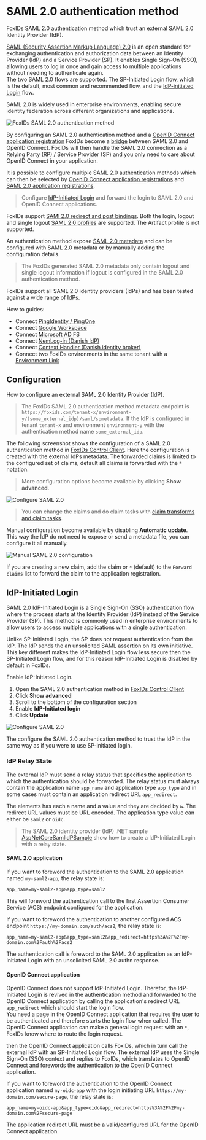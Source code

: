 # SAML 2.0 authentication method

FoxIDs SAML 2.0 authentication method which trust an external SAML 2.0 Identity Provider (IdP).

[SAML (Security Assertion Markup Language) 2.0](https://docs.oasis-open.org/security/saml/v2.0/saml-core-2.0-os.pdf) is an open standard for exchanging authentication and authorization data between
an Identity Provider (IdP) and a Service Provider (SP). It enables Single Sign-On (SSO), allowing users to log in once and gain access to multiple applications without needing to authenticate again.  
The two SAML 2.0 flows are supported. The SP-Initiated Login flow, which is the default, most common and recommended flow, and the [IdP-initiated Login](#idp-initiated-login) flow.

SAML 2.0 is widely used in enterprise environments, enabling secure identity federation across different organizations and applications.

![FoxIDs SAML 2.0 authentication method](images/connections-auth-method-saml.svg)

By configuring an SAML 2.0 authentication method and a [OpenID Connect application registration](app-reg-oidc.md) FoxIDs become a [bridge](bridge.md) between SAML 2.0 and OpenID Connect. 
FoxIDs will then handle the SAML 2.0 connection as a Relying Party (RP) / Service Provider (SP) and you only need to care about OpenID Connect in your application.

It is possible to configure multiple SAML 2.0 authentication methods which can then be selected by [OpenID Connect application registrations](app-reg-oidc.md) and [SAML 2.0 application registrations](app-reg-saml-2.0.md).

> Configure [IdP-Initiated Login](#idp-initiated-login) and forward the login to SAML 2.0 and OpenID Connect applications.

FoxIDs support [SAMl 2.0 redirect and post bindings](https://docs.oasis-open.org/security/saml/v2.0/saml-bindings-2.0-os.pdf). Both the login, logout and single logout [SAML 2.0 profiles](https://docs.oasis-open.org/security/saml/v2.0/saml-profiles-2.0-os.pdf) are supported. The Artifact profile is not supported.

An authentication method expose [SAML 2.0 metadata](https://docs.oasis-open.org/security/saml/v2.0/saml-metadata-2.0-os.pdf) and can be configured with SAML 2.0 metadata or by manually adding the configuration details.

> The FoxIDs generated SAML 2.0 metadata only contain logout and single logout information if logout is configured in the SAML 2.0 authentication method.

FoxIDs support all SAML 2.0 identity providers (IdPs) and has been tested against a wide range of IdPs. 

How to guides:

- Connect [PingIdentity / PingOne](auth-method-howto-saml-2.0-pingone.md)
- Connect [Google Workspace](auth-method-howto-saml-2.0-google-workspace.md)
- Connect [Microsoft AD FS](auth-method-howto-saml-2.0-adfs.md)
- Connect [NemLog-in (Danish IdP)](auth-method-howto-saml-2.0-nemlogin.md)
- Connect [Context Handler (Danish identity broker)](howto-saml-2.0-context-handler.md)
- Connect two FoxIDs environments in the same tenant with a [Environment Link](howto-environmentlink-foxids.md)

## Configuration
How to configure an external SAML 2.0 Identity Provider (IdP).

> The FoxIDs SAML 2.0 authentication method metadata endpoint is `https://foxids.com/tenant-x/environment-y/(some_external_idp)/saml/spmetadata`. 
> If the IdP is configured in tenant `tenant-x` and environment `environment-y` with the authentication method name `some_external_idp`.

The following screenshot shows the configuration of a SAML 2.0 authentication method in [FoxIDs Control Client](control.md#foxids-control-client).
Here the configuration is created with the external IdPs metadata. The forwarded claims is limited to the configured set of claims, default all claims is forwarded with the `*` notation.

> More configuration options become available by clicking **Show advanced**.

![Configure SAML 2.0](images/configure-saml-auth-method.png)

> You can change the claims and do claim tasks with [claim transforms and claim tasks](claim-transform-task.md).

Manual configuration become available by disabling **Automatic update**. This way the IdP do not need to expose or send a metadata file, you can configure it all manually.

![Manual SAML 2.0 configuration](images/configure-saml-manual-auth-method.png)


If you are creating a new claim, add the claim or `*` (default) to the `Forward claims` list to forward the claim to the application registration.

## IdP-Initiated Login
SAML 2.0 IdP-Initiated Login is a Single Sign-On (SSO) authentication flow where the process starts at the Identity Provider (IdP) instead of the Service Provider (SP). 
This method is commonly used in enterprise environments to allow users to access multiple applications with a single authentication.

Unlike SP-Initiated Login, the SP does not request authentication from the IdP. The IdP sends the an unsolicited SAML assertion on its own initiative. 
This key different makes the IdP-Initiated Login flow less secure then the SP-Initiated Login flow, and for this reason IdP-Initiated Login is disabled by default in FoxIDs.

Enable IdP-Initiated Login.

1. Open the SAML 2.0 authentication method in [FoxIDs Control Client](control.md#foxids-control-client)
2. Click **Show advanced**
3. Scroll to the bottom of the configuration section
4. Enable **IdP-Initiated login**
5. Click **Update**

![Configure SAML 2.0](images/configure-saml-auth-method-idp-initiated.png)

The configure the SAML 2.0 authentication method to trust the IdP in the same way as if you were to use SP-initiated login.

### IdP Relay State

The external IdP must send a relay status that specifies the application to which the authentication should be forwarded. 
The relay status must always contain the application name `app_name` and application type `app_type` and in some cases must contain an application redirect URL `app_redirect`.

The elements has each a name and a value and they are decided by `&`. The redirect URL values must be URL encoded. The application type value can either be `saml2` or `oidc`.

> The SAML 2.0 identity provider (IdP) .NET sample [AspNetCoreSamlIdPSample](https://localhost:44333/docs/samples#aspnetcoresamlidpsample) show how to create a IdP-Initiated Login with a relay state.

#### SAML 2.0 application

If you want to foreword the authentication to the SAML 2.0 application named `my-saml2-app`, the relay state is:
```url
app_name=my-saml2-app&app_type=saml2
```
This will foreword the authentication call to the first Assertion Consumer Service (ACS) endpoint configured for the application.

If you want to foreword the authentication to another configured ACS endpoint `https://my-domain.com/auth/acs2`, the relay state is:
```url
app_name=my-saml2-app&app_type=saml2&app_redirect=https%3A%2F%2Fmy-domain.com%2Fauth%2Facs2
```

The authentication call is foreword to the SAML 2.0 application as an IdP-Initiated Login with an unsolicited SAML 2.0 authn response.

#### OpenID Connect application

OpenID Connect does not support IdP-Initiated Login. Therefor, the IdP-Initiated Login is revived in the authentication method and forwarded to the OpenID Connect application by 
calling the application's redirect URL `app_redirect` which should start the login flow.  
You need a page in the OpenID Connect application that requires the user to be authenticated and therefore starts the login flow when called.
The OpenID Connect application can make a general login request with an `*`, FoxIDs know where to route the login request.

then the OpenID Connect application calls FoxIDs, which in turn call the external IdP with an SP-Initiated Login flow. The external IdP uses the Single Sign-On (SSO) context and replies to FoxIDs, 
which translates to OpenID Connect and forewords the authentication to the OpenID Connect application.

If you want to foreword the authentication to the OpenID Connect application named `my-oidc-app` with the login initiating URL `https://my-domain.com/secure-page`, 
the relay state is: 
```url
app_name=my-oidc-app&app_type=oidc&app_redirect=https%3A%2F%2Fmy-domain.com%2Fsecure-page
```

The application redirect URL must be a valid/configured URL for the OpenID Connect application.